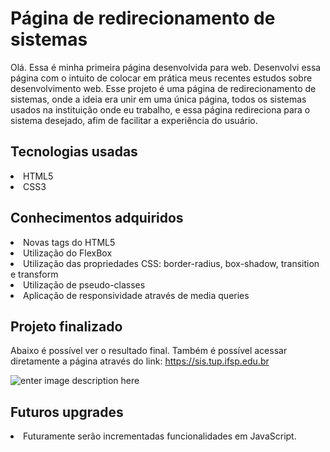 # Página de redirecionamento de sistemas

Olá.
Essa é minha primeira página desenvolvida para web.
Desenvolvi essa página com o intuito de colocar em prática meus recentes estudos sobre desenvolvimento web.
Esse projeto é uma página de redirecionamento de sistemas, onde a ideia era unir em uma única página, todos os sistemas usados na instituição onde eu trabalho, e essa página redireciona para o sistema desejado, afim de facilitar a experiência do usuário.

## Tecnologias usadas
<li> HTML5
<li> CSS3

## Conhecimentos adquiridos
<li> Novas tags do HTML5
<li> Utilização do FlexBox
<li> Utilização das propriedades CSS: border-radius, box-shadow, transition e transform
<li> Utilização de pseudo-classes
<li> Aplicação de responsividade através de media queries

## Projeto finalizado
Abaixo é possível ver o resultado final. Também é possível acessar diretamente a página através do link: https://sis.tup.ifsp.edu.br

![enter image description here](https://github.com/willian-souza/redirect-page/blob/master/assets/redirect-page.gif?raw=true)

## Futuros upgrades
<li> Futuramente serão incrementadas funcionalidades em JavaScript.
